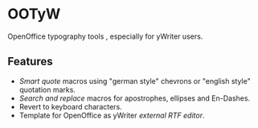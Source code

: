 # OOTyW

OpenOffice typography tools , especially for yWriter users.

## Features

* _Smart quote_ macros using "german style" chevrons or "english style" quotation marks.
* _Search and replace_ macros for apostrophes, ellipses and En-Dashes.
* Revert to keyboard characters.
* Template for OpenOffice as yWriter _external RTF editor_.
